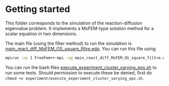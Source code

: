 # Getting started
This folder corresponds to the simulation of the reaction-diffusion eigenvalue problem. It implements a MsFEM-type solution method for a scalar equation in two dimensions.

The main file (using the filter method) to run the simulation is [main_react_diff_MsFEM_OS_square_filtre.edp](main_react_diff_MsFEM_OS_square_filtre.edp). You can run this file using 

```bash
mpirun -np 1 FreeFem++-mpi -wg main_react_diff_MsFEM_OS_square_filtre.edp -v 0
```

You can run the bash files [execute_experiment_cluster_varying_eps.sh](experiment/execute_experiment_cluster_varying_eps.sh) to run some tests.
Should permission to execute these be denied, first do ``` chmod +x experiment/execute_experiment_cluster_varying_eps.sh ```.
